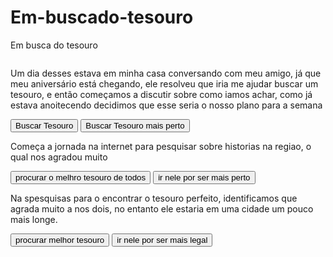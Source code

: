 # Em-buscado-tesouro
Em busca do tesouro
<!DOCTYPE html>
<html lang="pt-BR">
<head>
    <meta charset="UTF-8">
    <meta name="viewport" content="width=device-width, initial-scale=1.0">
    <link rel="stylesheet" href="style.css">
    <link rel="preconnect" href="https://fonts.googleapis.com">
    <link rel="preconnect" href="https://fonts.gstatic.com" crossorigin>
    <link href="https://fonts.googleapis.com/css2?family=Bai+Jamjuree:ital,wght@0,200;0,300;0,400;0,500;0,600;0,700;1,200;1,300;1,400;1,500;1,600;1,700&display=swap" rel="stylesheet">
    <title>Em busca do tesouro</title>
</head>
<body>
    <main>
        <div class="passo ativo" id="passo-0">
            <img src="cenario-passo0.jpg" alt="">
            <p>Um dia desses estava em minha casa conversando com meu amigo, já que meu aniversário está chegando, ele resolveu que iria me ajudar buscar um tesouro, e então começamos a discutir sobre como iamos achar, como já estava anoitecendo decidimos que esse seria o nosso plano para a semana</p>
            <button class="btn-proximo" data-proxima="1">Buscar Tesouro</button>
            <button class="btn-proximo" data-proxima="2">Buscar Tesouro mais perto</button>
        </div>
        <div class="passo" id="passo-1">
            <p>Começa a jornada na internet para pesquisar sobre historias na regiao, o qual nos agradou muito</p>
            <button class="btn-proximo" data-proxima="3"> procurar o melhro tesouro de todos</button>
            <button class="btn-proximo" data-proxima="4">ir nele por ser mais perto</button>
        </div>
        <div class="passo" id="passo-2">
         <p>Na spesquisas para o encontrar o tesouro perfeito, identificamos que agrada muito a nos dois, no entanto ele estaria em uma cidade um pouco mais longe.</p>
         <button class="btn-proximo" data-proxima="3"> procurar melhor tesouro</button>
         <button class="btn-proximo" data-proxima="4">ir nele por ser mais legal</button>
        </div>
    </main>
    <script src="script.js"></script>

</body>
</html>
